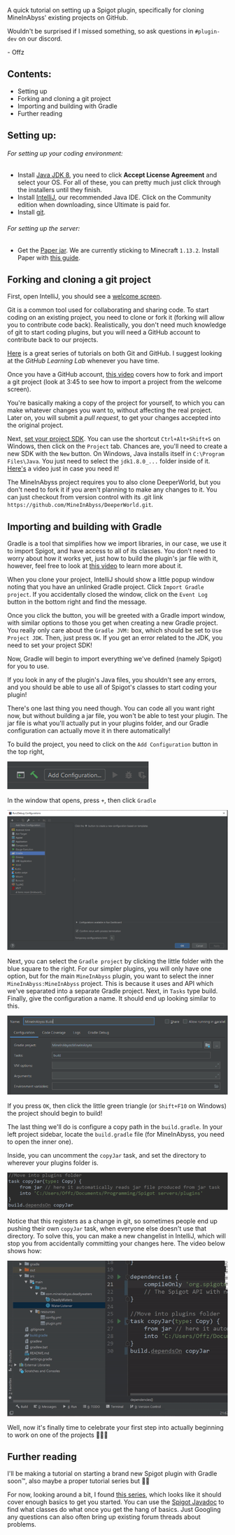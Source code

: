 A quick tutorial on setting up a Spigot plugin, specifically for cloning MineInAbyss' existing projects on GitHub. 

Wouldn't be surprised if I missed something, so ask questions in `#plugin-dev` on our discord. 

\- Offz

## Contents:

* Setting up
* Forking and cloning a git project
* Importing and building with Gradle
* Further reading

## Setting up:

###### For setting up your coding environment:

* Install [Java JDK 8](https://www.oracle.com/technetwork/java/javase/downloads/jdk8-downloads-2133151.html), you need to click **Accept License Agreement** and select your OS. For all of these, you can pretty much just click through the installers until they finish.
* Install [IntelliJ](https://www.jetbrains.com/idea/), our recommended Java IDE. Click on the Community edition when downloading, since Ultimate is paid for.
* Install [git](https://git-scm.com/downloads).

###### For setting up the server:

* Get the [Paper jar](https://papermc.io/downloads#Paper-1.13). We are currently sticking to Minecraft `1.13.2`. Install Paper with [this guide](https://paper.readthedocs.io/en/stable/server/getting-started.html).



## Forking and cloning a git project

First, open IntelliJ, you should see a [welcome screen](https://www.jetbrains.com/help/idea/welcome-screen.html).

Git is a common tool used for collaborating and sharing code. To start coding on an existing project, you need to clone or fork it (forking will allow you to contribute code back). Realistically, you don't need much knowledge of git to start coding plugins, but you will need a GitHub account to contribute back to our projects.

[Here](https://try.github.io/) is a great series of tutorials on both Git and GitHub. I suggest looking at the *GitHub Learning Lab* whenever you have time.

Once you have a GitHub account, [this video](https://youtu.be/lyiBnyPPnG4) covers how to fork and import a git project (look at 3:45 to see how to import a project from the welcome screen). 

You're basically making a copy of the project for yourself, to which you can make whatever changes you want to, without affecting the real project. Later on, you will submit a *pull request*, to get your changes accepted into the original project.

Next, [set your project SDK](https://www.jetbrains.com/help/idea/sdk.html). You can use the shortcut `Ctrl+Alt+Shift+S` on Windows, then click on the `Project` tab. Chances are, you'll need to create a new SDK with the `New` button. On Windows, Java installs itself in `C:\Program Files\Java`. You just need to select the `jdk1.8.0_...` folder inside of it. [Here's](https://www.youtube.com/watch?v=eqpBTw5dO9w) a video just in case you need it!

The MineInAbyss project requires you to also clone DeeperWorld, but you don't need to fork it if you aren't planning to make any changes to it. You can just checkout from version control with its .git link `https://github.com/MineInAbyss/DeeperWorld.git`.

## Importing and building with Gradle

Gradle is a tool that simplifies how we import libraries, in our case, we use it to import Spigot, and have access to all of its classes. You don't need to worry about how it works yet, just how to build the plugin's jar file with it, however, feel free to look at [this video](https://www.youtube.com/watch?v=JwPYjnhah3g) to learn more about it.

When you clone your project, IntelliJ should show a little popup window noting that you have an unlinked Gradle project. Click `Import Gradle project`. If you accidentally closed the window, click on the `Event Log` button in the bottom right and find the message.

Once you click the button, you will be greeted with a Gradle import window, with similar options to those you get when creating a new Gradle project. You really only care about the `Gradle JVM:` box, which should be set to `Use Project JDK`. Then, just press `OK`. If you get an error related to the JDK, you need to set your project SDK!

Now, Gradle will begin to import everything we've defined (namely Spigot) for you to use.

If you look in any of the plugin's Java files, you shouldn't see any errors, and you should be able to use all of Spigot's classes to start coding your plugin!

There's one last thing you need though. You can code all you want right now, but without building a jar file, you won't be able to test your plugin. The jar file is what you'll actually put in your plugins folder, and our Gradle configuration can actually move it in there automatically!

To build the project, you need to click on the `Add Configuration` button in the top right, 

![Add configuration](add-config.png)

In the window that opens, press `+`, then click `Gradle`

![Add Gradle config](config-window.png)

Next, you can select the `Gradle project` by clicking the little folder with the blue square to the right. For our simpler plugins, you will only have one option, but for the main `MineInAbyss` plugin, you want to select the inner `MineInAbyss:MineInAbyss` project. This is because it uses and API which we've separated into a separate Gradle project. Next, in `Tasks` type build. Finally, give the configuration a name. It should end up looking similar to this.

![Gradle build configuration](gradle-build-config.png)

If you press `OK`, then click the little green triangle (or `Shift+F10` on Windows) the project should begin to build!

The last thing we'll do is configure a copy path in the `build.gradle`. In your left project sidebar, locate the `build.gradle` file (for MineInAbyss, you need to open the inner one).

Inside, you can uncomment the `copyJar` task, and set the directory to wherever your plugins folder is.

![copyJar](copyjar.png)

Notice that this registers as a change in git, so sometimes people end up pushing their own `copyJar` task, when everyone else doesn't use that directory. To solve this, you can make a new changelist in IntelliJ, which will stop you from accidentally committing your changes here. The video below shows how:

![change changelist](change-changelist.gif)



Well, now it's finally time to celebrate your first step into actually beginning to work on one of the projects :tada::tada::tada:

## Further reading​​

I'll be making a tutorial on starting a brand new Spigot plugin with Gradle soon:tm:, also maybe a proper tutorial series but :man_shrugging:

For now, looking around a bit, I found [this series](https://www.youtube.com/watch?v=ZlWkKnNiO-0&list=PLdnyVeMcpY7-d7w7QVJ9dTlBoxb4xt_aN&index=4), which looks like it should cover enough basics to get you started. You can use the [Spigot Javadoc](https://hub.spigotmc.org/javadocs/spigot/index.html?overview-summary.html) to find what classes do what once you get the hang of basics. Just Googling any questions can also often bring up existing forum threads about problems.